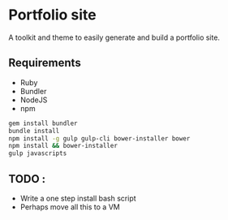 Portfolio site
==============

A toolkit and theme to easily generate and build a portfolio site.

## Requirements

* Ruby
* Bundler
* NodeJS
* npm

```bash
gem install bundler
bundle install
npm install -g gulp gulp-cli bower-installer bower
npm install && bower-installer
gulp javascripts
```

## TODO :
* Write a one step install bash script 
* Perhaps move all this to a VM
